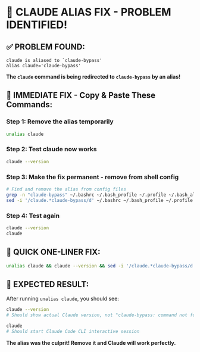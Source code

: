# 🎯 CLAUDE ALIAS FIX - PROBLEM IDENTIFIED!

## ✅ **PROBLEM FOUND:**
```
claude is aliased to `claude-bypass'
alias claude='claude-bypass'
```

**The `claude` command is being redirected to `claude-bypass` by an alias!**

## 🔧 **IMMEDIATE FIX - Copy & Paste These Commands:**

### **Step 1: Remove the alias temporarily**
```bash
unalias claude
```

### **Step 2: Test claude now works**
```bash
claude --version
```

### **Step 3: Make the fix permanent - remove from shell config**
```bash
# Find and remove the alias from config files
grep -n "claude-bypass" ~/.bashrc ~/.bash_profile ~/.profile ~/.bash_aliases 2>/dev/null
sed -i '/claude.*claude-bypass/d' ~/.bashrc ~/.bash_profile ~/.profile ~/.bash_aliases 2>/dev/null
```

### **Step 4: Test again**
```bash
claude --version
claude
```

## 🚨 **QUICK ONE-LINER FIX:**
```bash
unalias claude && claude --version && sed -i '/claude.*claude-bypass/d' ~/.bashrc ~/.bash_profile ~/.profile ~/.bash_aliases 2>/dev/null && echo "✅ Claude alias fixed!"
```

## 🎉 **EXPECTED RESULT:**
After running `unalias claude`, you should see:
```bash
claude --version
# Should show actual Claude version, not "claude-bypass: command not found"

claude
# Should start Claude Code CLI interactive session
```

**The alias was the culprit! Remove it and Claude will work perfectly.**

